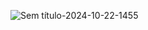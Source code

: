 ![Sem título-2024-10-22-1455](https://github.com/user-attachments/assets/22db7dc8-0d58-4564-9661-38a0875db797)